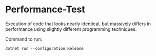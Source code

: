 # Performance-Test

Execution of code that looks nearly identical, but massively differs in performance using slightly different programming techniques.


Command to run:
```
dotnet run --configuration Release
```
